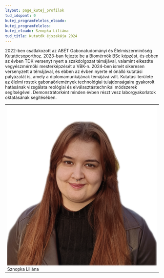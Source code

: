 ```yaml
---
layout: page_kutej_profilok
tud_idopont: 0
kutej_programfelelos_eloado:
kutej_programfelelos: 
kutej_eloado: Sznopka Liliána
tud_title: Kutatók éjszakája 2024
---
```


2022-ben csatlakozott az ABÉT Gabonatudományi és Élelmiszerminőség Kutatócsoporthoz. 2023-ban fejezte be a Biomérnök BSc képzést, és ebben az évben TDK versenyt nyert a szakdolgozat témájával, valamint elkezdte vegyészmérnöki mesterképzését a VBK-n. 2024-ben ismét sikeresen versenyzett a témájával, és ebben az évben nyerte el önálló kutatási pályázatát is, amely a diplomamunkájának témájává vált. Kutatási területe az élelmi rostok gabonaőrlemények technológiai tulajdonságaira gyakorolt hatásának vizsgálata reológiai és elválasztástechnikai módszerek segítségével. Demonstrátorként minden évben részt vesz laborgyakorlatok oktatásának segítésében.

<table class="picture">
<tr>
<td>

<div class="gallery">
    <img src="images/Sznopka_L.png" max-width="250" max-height="200">
  <div class="desc">Sznopka Liliána</div>
</div>

</td>
</tr>
</table>
